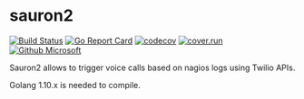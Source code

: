# sauron2

[![Build Status](https://travis-ci.org/axamon/sauron2.svg?branch=master)](https://travis-ci.org/axamon/sauron2)
[![Go Report Card](https://goreportcard.com/badge/github.com/axamon/sauron2)](https://goreportcard.com/report/github.com/axamon/sauron2)
[![codecov](https://codecov.io/gh/axamon/sauron2/branch/master/graph/badge.svg)](https://codecov.io/gh/axamon/sauron2)
[![cover.run](https://cover.run/go/https:/github.com/axamon/sauron2.svg?style=flat&tag=golang-1.10)](https://cover.run/go?tag=golang-1.10&repo=https%3A%2Fgithub.com%2Faxamon%2Fsauron2)
[![Github Microsoft](https://upload.wikimedia.org/wikipedia/commons/0/0a/Black_Ribbon.svg)](https://upload.wikimedia.org/wikipedia/commons/0/0a/Black_Ribbon.svg)

Sauron2 allows to trigger voice calls based on nagios logs using Twilio APIs.

Golang 1.10.x is needed to compile.
